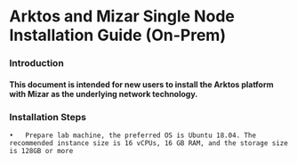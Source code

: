 # Arktos and Mizar Single Node Installation Guide (On-Prem)
### Introduction
#### This document is intended for new users to install the Arktos platform with Mizar as the underlying network technology.
### Installation Steps
    •	Prepare lab machine, the preferred OS is Ubuntu 18.04. The recommended instance size is 16 vCPUs, 16 GB RAM, and the storage size is 128GB or more
